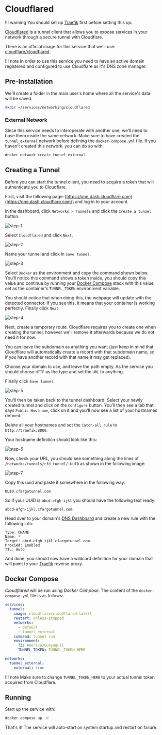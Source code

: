 # Cloudflared

!!! warning
    You should set up [Traefik](./traefik.md) first before setting this up.

[Cloudflared](https://github.com/cloudflare/cloudflared) is a tunnel client that allows you to expose services in your network through a secure tunnel with Cloudflare.

There is an official image for this service that we'll use: [cloudflare/cloudflared](https://hub.docker.com/r/cloudflare/cloudflared).

!!! note
    In order to use this service you need to have an active domain registered and configured to use Cloudflare as it's DNS zone manager.

## Pre-Installation

We'll create a folder in the main user's home where all the service's data will be saved.

```bash
mkdir ~/services/networking/cloudflared
```

### External Network

Since this service needs to interoperate with another one, we'll need to have them inside the same network. Make sure to have created the `tunnel_external` network before defining the `docker-compose.yml` file. If you haven't created this network, you can do so with:

```bash
docker network create tunnel_external
```

## Creating a Tunnel

Before you can start the tunnel client, you need to acquire a token that will authenticate you to Cloudflare.

First, visit the following page: [https://one.dash.cloudflare.com](https://one.dash.cloudflare.com/) and log in to your account.

In the dashboard, click `Networks > Tunnels` and click the `Create a tunnel` button.

![step-1](../../../../assets/cloudflared/step-1.png)

Select `Cloudflared` and click `Next`.

![step-2](../../../../assets/cloudflared/step-2.png)

Name your tunnel and click in `Save tunnel`.

![step-3](../../../../assets/cloudflared/step-3.png)

Select `Docker` as the environment and copy the command shown below. You'll notice this command shows a token inside, you should copy this value and continue by running your [Docker Compose](#docker-compose) stack with this value set as the container's `TUNNEL_TOKEN` environment variable.

You should notice that when doing this, the webpage will update with the detected connector. If you see this, it means that your container
is working perfectly. Finally click `Next`.

![step-4](../../../../assets/cloudflared/step-4.png)

Next, create a temporary route. Cloudflare requires you to create one when creating the tunnel, however we'll remove it afterwards because we do not need it for now.

You can leave the subdomain as anything you want (just keep in mind that Cloudflare will automatically create a record with that subdomain name, so if you have another record with that name it may get replaced).

Choose your domain to use, and leave the path empty. As the service you should choose `HTTP` as the type and set the `URL` to anything.

Finally click `Save tunnel`.

![step-5](../../../../assets/cloudflared/step-5.png)

You'll then be taken back to the tunnel dashboard. Select your newly created tunnel and click on the `Configure` button. You'll then see a tab
that says `Public Hostname`, click on it and you'll now see a list of your hostnames defined.

Delete all your hostnames and set the `Catch-all rule` to `http://traefik:8000`.

Your hostname definition should look like this:

![step-6](../../../../assets/cloudflared/step-6.png)

Now, check your URL, you should see something along the lines of `/networks/tunnels/cfd_tunnel/:UUID` as shown in the following image:

![step-7](../../../../assets/cloudflared/step-7.png)

Copy this uuid and paste it somewhere in the following way:

```text
UUID.cfargotunnel.com
```

So if your UUID is `abcd-efgh-ijkl` you should have the following text ready:

```text
abcd-efgh-ijkl.cfargotunnel.com
```

Head over to your domain's [DNS Dashboard](https://dash.cloudflare.com/) and create a new rule with the following info:

```text
Type: CNAME
Name: *
Target: abcd-efgh-ijkl.cfargotunnel.com
Proxied: Enabled
TTL: Auto
```

And done, you should now have a wildcard definition for your domain that will point to your [Traefik](./traefik.md) reverse proxy.

## Docker Compose

*Cloudflared* will be run using *Docker Compose*. The content of the `docker-compose.yml` file is as follows:

```yaml
services:
  tunnel:
    image: cloudflare/cloudflared:latest
    restart: unless-stopped
    networks:
      - default
      - tunnel_external
    command: tunnel run
    environment:
      TZ: America/Guayaquil
      TUNNEL_TOKEN: TUNNEL_TOKEN_HERE

networks:
  tunnel_external:
    external: true
```

!!! note
    Make sure to change `TUNNEL_TOKEN_HERE` to your actual tunnel token acquired from Cloudflare.

## Running

Start up the service with:

```bash
docker compose up -d
```

That's it! The service will auto-start on system startup and restart on failure.
